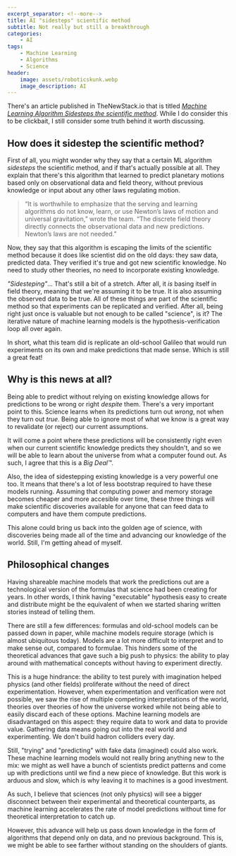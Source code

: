 ```yaml
---
excerpt_separator: <!--more-->
title: AI "sidesteps" scientific method
subtitle: Not really but still a breakthrough
categories:
    - AI
tags:
    - Machine Learning
    - Algorithms
    - Science
header:
    image: assets/roboticskunk.webp
    image_description: AI
---
```


There's an article published in TheNewStack.io that is titled _[Machine Learning Algorithm Sidesteps the scientific method](https://thenewstack.io/machine-learning-algorithm-sidesteps-the-scientific-method/)_. While I do consider this to be clickbait, I still consider some truth behind it worth discussing.

<!--more-->

## How does it sidestep the scientific method?

First of all, you might wonder why they say that a certain ML algorithm _sidesteps_ the scientific method, and if that's actually possible at all. They explain that there's this algorithm that learned to predict planetary motions based only on observational data and field theory, without previous knowledge or input about any other laws regulating motion.

> “It is worthwhile to emphasize that the serving and learning algorithms do not know, learn, or use Newton’s laws of motion and universal gravitation,” wrote the team. “The discrete field theory directly connects the observational data and new predictions. Newton’s laws are not needed.”

Now, they say that this algorithm is escaping the limits of the scientific method because it does like scientist did on the old days: they saw data, predicted data. They verified it's true and got new scientific knowledge. No need to study other theories, no need to incorporate existing knowledge.

_"Sidesteping"_... That's still a bit of a stretch. After all, it _is_ basing itself in field theory, meaning that we're assuming it to be true. It is also assuming the observed data to be true. All of these things are part of the scientific method so that experiments can be replicated and verified. After all, being right just once is valuable but not enough to be called "science", is it? The iterative nature of machine learning models is the hypothesis-verification loop all over again.

In short, what this team did is replicate an old-school Galileo that would run experiments on its own and make predictions that made sense. Which is still a great feat!

## Why is this news at all?

Being able to predict without relying on existing knowledge allows for predictions to be wrong or right _despite_ them. There's a very important point to this. Science learns when its predictions turn out _wrong_, not when they turn out _true_. Being able to ignore most of what we know is a great way to revalidate (or reject) our current assumptions.

It will come a point where these predictions will be consistently right even when our current scientific knowledge predicts they shouldn't, and so we will be able to learn about the universe from what a computer found out. As such, I agree that this is a _Big Deal™_.

Also, the idea of sidestepping existing knowledge is a very powerful one too. It means that there's a lot of less bootstrap required to have these models running. Assuming that computing power and memory storage becomes cheaper and more accesible over time, these three things will make scientific discoveries available for anyone that can feed data to computers and have them compute predictions.

This alone could bring us back into the golden age of science, with discoveries being made all of the time and advancing our knowledge of the world. Still, I'm getting ahead of myself.

## Philosophical changes

Having shareable machine models that work the predictions out are a technological version of the formulas that science had been creating for years. In other words, I think having "executable" hypothesis easy to create and distribute might be the equivalent of when we started sharing written stories instead of telling them.

There are still a few differences: formulas and old-school models can be passed down in paper, while machine models require storage (which is almost ubiquitous today). Models are a lot more difficult to interpret and to make sense out, compared to formulae. This hinders some of the theoretical advances that gave such a big push to physics: the ability to play around with mathematical concepts without having to experiment directly.

This is a huge hindrance: the ability to test purely with imagination helped physics (and other fields) proliferate without the need of direct experimentation. However, when experimentation and verification were not possible, we saw the rise of multiple competing interpretations of the world, theories over theories of how the universe worked while not being able to easily discard each of these options. Machine learning models are disadvantaged on this aspect: they require data to work and data to provide value. Gathering data means going out into the real world and experimenting. We don't build hadron colliders every day.

Still, "trying" and "predicting" with fake data (imagined) could also work. These machine learning models would not really bring anything new to the mix: we might as well have a bunch of scientists predict patterns and come up with predictions until we find a new piece of knowledge. But this work is arduous and slow, which is why leaving it to machines is a good investment.

As such, I believe that sciences (not only physics) will see a bigger disconnect between their experimental and theoretical counterparts, as machine learning accelerates the rate of model predictions without time for theoretical interpretation to catch up.

However, this advance will help us pass down knowledge in the form of algorithms that depend only on data, and no previous background. This is, we might be able to see farther without standing on the shoulders of giants.